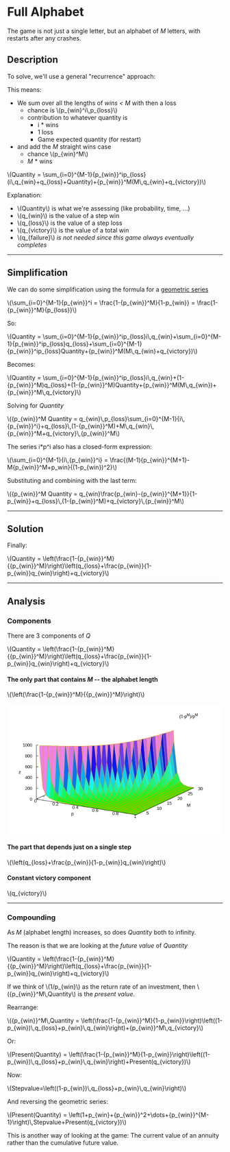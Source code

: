 # Full Alphabet

The game is not just a single letter, but an alphabet of *M* letters, with restarts after any crashes.

## Description

To solve, we'll use a general "recurrence" approach:

This means:

* We sum over all the lengths of *wins < M* with then a loss
  * chance is \\(p_{win}\^i\\,p_{loss}\\)
  * contribution to whatever quantity is
    * i * wins
    * 1 loss
    * Game expected quantity (for restart)
* and add the *M* straight wins case
  * chance \\(p_{win}\^M\\)
  * *M* * wins

\\(Quantity = \sum_{i=0}\^{M-1}{p_{win}}\^ip_{loss}(i\\,q_{win}+q_{loss}+Quantity)+{p_{win}}\^M(M\\,q_{win}+q_{victory})\\)

Explanation:

* \\(Quantity\\) is what we're assessing (like probability, time, ...)
* \\(q_{win}\\) is the value of a step win
* \\(q_{loss}\\) is the value of a step loss
* \\(q_{victory}\\) is the value of a total win
* \\(q_{failure}\\) *is not needed since this game always eventually completes*

----

## Simplification

We can do some simplification using the formula for a [geometric series](https://en.wikipedia.org/wiki/Geometric_series)

\\(\sum_{i=0}\^{M-1}{p_{win}}\^i = \frac{1-{p_{win}}^M}{1-p_{win}} = \frac{1-{p_{win}}^M}{p_{loss}}\\)

So:

\\(Quantity = \sum_{i=0}\^{M-1}{p_{win}}\^ip_{loss}i\\,q_{win}+\sum_{i=0}\^{M-1}{p_{win}}\^ip_{loss}q_{loss}+\sum_{i=0}\^{M-1}{p_{win}}\^ip_{loss}Quantity+{p_{win}}\^M(M\\,q_{win}+q_{victory})\\)

Becomes:

\\(Quantity = \sum_{i=0}\^{M-1}{p_{win}}\^ip_{loss}i\\,q_{win}+(1-{p_{win}}^M)q_{loss}+(1-{p_{win}}^M)Quantity+{p_{win}}\^M(M\\,q_{win})+{p_{win}}\^M\\,q_{victory}\\)

Solving for *Quantity*

\\({p_{win}}^M Quantity = q_{win}\\,p_{loss}\sum_{i=0}\^{M-1}{i\\,{p_{win}}\^i}+q_{loss}\\,(1-{p_{win}}^M)+M\\,q_{win}\\,{p_{win}}\^M+q_{victory}\\,{p_{win}}\^M\\)

The series i*p^i also has a closed-form expression:

\\(\sum_{i=0}\^{M-1}{i\\,{p_{win}}\^i} = \frac{(M-1){p_{win}}^{M+1}-M{p_{win}}^M+p_win}{(1-p_{win})^2}\\)

Substituting and combining with the last term:

\\({p_{win}}^M Quantity = q_{win}\frac{p_{win}-{p_{win}}^{M+1}}{1-p_{win}}+q_{loss}\\,(1-{p_{win}}^M)+q_{victory}\\,{p_{win}}\^M\\)

-----------------
## Solution 
Finally:

\\(Quantity = \left(\frac{1-{p_{win}}^M}{{p_{win}}^M}\right)\left(q_{loss}+\frac{p_{win}}{1-p_{win}}q_{win}\right)+q_{victory}\\)

----------
## Analysis

### Components

There are 3 components of *Q*
 
\\(Quantity = \left(\frac{1-{p_{win}}^M}{{p_{win}}^M}\right)\left(q_{loss}+\frac{p_{win}}{1-p_{win}}q_{win}\right)+q_{victory}\\)

#### The only part that contains *M* -- the alphabet length

\\(\left(\frac{1-{p_{win}}^M}{{p_{win}}^M}\right)\\)

![](images/component1.png)

#### The part that depends just on a single step

\\(\left(q_{loss}+\frac{p_{win}}{1-p_{win}}q_{win}\right)\\)

#### Constant victory component

\\(q_{victory}\\)

----------------

### Compounding

As *M* (alphabet length) increases, so does *Quantity* both to infinity. 

The reason is that we are looking at the *future value* of *Quantity*
 
\\(Quantity = \left(\frac{1-{p_{win}}^M}{{p_{win}}^M}\right)\left(q_{loss}+\frac{p_{win}}{1-p_{win}}q_{win}\right)+q_{victory}\\)

If we think of \\(1/p_{win}\\) as the return rate of an investment, then \\({p_{win}}^M\\,Quantity\\) is the *present value*.

Rearrange:

\\({p_{win}}^M\\,Quantity = \left(\frac{1-{p_{win}}^M}{1-p_{win}}\right)\left((1-p_{win})\\,q_{loss}+p_{win}\\,q_{win}\right)+{p_{win}}^M\\,q_{victory}\\)

Or:

\\(Present(Quantity) = \left(\frac{1-{p_{win}}^M}{1-p_{win}}\right)\left((1-p_{win})\\,q_{loss}+p_{win}\\,q_{win}\right)+Present(q_{victory})\\)

Now:

\\(Stepvalue=\left((1-p_{win})\\,q_{loss}+p_{win}\\,q_{win}\right)\\)

And reversing the geometric series:

\\(Present(Quantity) = \left(1+p_{win}+{p_{win}}^2+\dots+{p_{win}}^{M-1}\right)\\,Stepvalue+Present(q_{victory})\\)

This is another way of looking at the game: The current value of an annuity rather than the cumulative future value.




